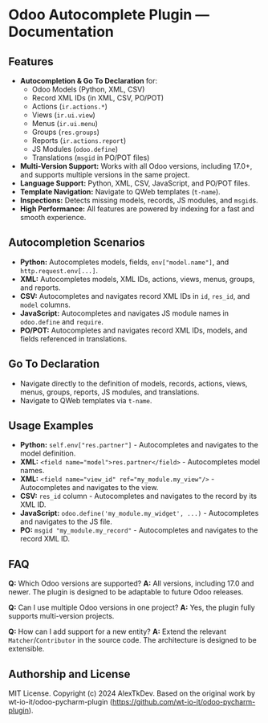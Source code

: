 # Odoo Autocomplete Plugin — Documentation

## Features
- **Autocompletion & Go To Declaration** for:
  - Odoo Models (Python, XML, CSV)
  - Record XML IDs (in XML, CSV, PO/POT)
  - Actions (`ir.actions.*`)
  - Views (`ir.ui.view`)
  - Menus (`ir.ui.menu`)
  - Groups (`res.groups`)
  - Reports (`ir.actions.report`)
  - JS Modules (`odoo.define`)
  - Translations (`msgid` in PO/POT files)
- **Multi-Version Support:** Works with all Odoo versions, including 17.0+, and supports multiple versions in the same project.
- **Language Support:** Python, XML, CSV, JavaScript, and PO/POT files.
- **Template Navigation:** Navigate to QWeb templates (`t-name`).
- **Inspections:** Detects missing models, records, JS modules, and `msgid`s.
- **High Performance:** All features are powered by indexing for a fast and smooth experience.

## Autocompletion Scenarios
- **Python:** Autocompletes models, fields, `env["model.name"]`, and `http.request.env[...]`.
- **XML:** Autocompletes models, XML IDs, actions, views, menus, groups, and reports.
- **CSV:** Autocompletes and navigates record XML IDs in `id`, `res_id`, and `model` columns.
- **JavaScript:** Autocompletes and navigates JS module names in `odoo.define` and `require`.
- **PO/POT:** Autocompletes and navigates record XML IDs, models, and fields referenced in translations.

## Go To Declaration
- Navigate directly to the definition of models, records, actions, views, menus, groups, reports, JS modules, and translations.
- Navigate to QWeb templates via `t-name`.

## Usage Examples
- **Python:** `self.env["res.partner"]` - Autocompletes and navigates to the model definition.
- **XML:** `<field name="model">res.partner</field>` - Autocompletes model names.
- **XML:** `<field name="view_id" ref="my_module.my_view"/>` - Autocompletes and navigates to the view.
- **CSV:** `res_id` column - Autocompletes and navigates to the record by its XML ID.
- **JavaScript:** `odoo.define('my_module.my_widget', ...)` - Autocompletes and navigates to the JS file.
- **PO:** `msgid "my_module.my_record"` - Autocompletes and navigates to the record XML ID.

## FAQ
**Q:** Which Odoo versions are supported?
**A:** All versions, including 17.0 and newer. The plugin is designed to be adaptable to future Odoo releases.

**Q:** Can I use multiple Odoo versions in one project?
**A:** Yes, the plugin fully supports multi-version projects.

**Q:** How can I add support for a new entity?
**A:** Extend the relevant `Matcher`/`Contributor` in the source code. The architecture is designed to be extensible.

## Authorship and License
MIT License. Copyright (c) 2024 AlexTkDev.
Based on the original work by wt-io-it/odoo-pycharm-plugin (https://github.com/wt-io-it/odoo-pycharm-plugin). 
